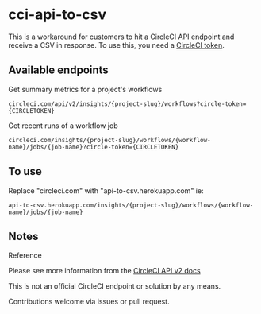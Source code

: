 # cci-api-to-csv

This is a workaround for customers to hit a CircleCI API endpoint and receive a CSV in response. To use this, you need a [CircleCI token](https://circleci.com/docs/2.0/managing-api-tokens/). 


## Available endpoints

Get summary metrics for a project's workflows
```
circleci.com/api/v2/insights/{project-slug}/workflows?circle-token={CIRCLETOKEN}
```
Get recent runs of a workflow job
```
circleci.com/insights/{project-slug}/workflows/{workflow-name}/jobs/{job-name}?circle-token={CIRCLETOKEN}
```
## To use

Replace "circleci.com" with "api-to-csv.herokuapp.com"
ie:
```
api-to-csv.herokuapp.com/insights/{project-slug}/workflows/{workflow-name}/jobs/{job-name}
```

## Notes
Reference

Please see more information from the [CircleCI API v2 docs](https://circleci.com/docs/api/v2/#circleci-api-insights)


This is not an official CircleCI endpoint or solution by any means. 

Contributions welcome via issues or pull request. 

